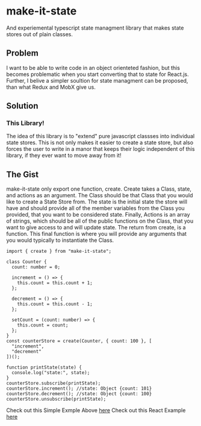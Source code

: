 # make-it-state
And experiemental typescript state managment library that makes state stores out of plain classes.

## Problem 
I want to be able to write code in an object orienteted fashion, but this becomes problematic when you start converting that to state for React.js.  Further, I belive a simpler soultion for state managment can be proposed, than what Redux and MobX give us.

## Solution
### This Library!
The idea of this library is to "extend" pure javascript classses into individual state stores.  This is not only makes it easier to create a state store, but also forces the user to write in a manor that keeps their logic independent of this library, if they ever want to move away from it!

## The Gist

make-it-state only export one function, create. Create takes a Class, state, and actions as an argument.  The Class should be that Class that you would like to create a State Store from.  The state is the initial state the store will have and should provide all of the member variables from the Class you provided, that you want to be considered state.  Finally, Actions is an array of strings, which should be all of the public functions on the Class, that you want to give access to and will update state.  The return from create, is a function.  This final function is where you will provide any arguments that you would typically to instantiate the Class.

```
import { create } from "make-it-state";

class Counter {
  count: number = 0;

  increment = () => {
    this.count = this.count + 1;
  };

  decrement = () => {
    this.count = this.count - 1;
  };

  setCount = (count: number) => {
    this.count = count;
  };
}
const counterStore = create(Counter, { count: 100 }, [
  "increment",
  "decrement"
])();

function printState(state) {
  console.log("state:", state);
}
counterStore.subscribe(printState);
counterStore.increment(); //state: Object {count: 101}
counterStore.decrement(); //state: Object {count: 100}
counterStore.unsubscribe(printState);
```
Check out this Simple Exmple Above [here](https://codesandbox.io/s/make-it-state-simple-example-ms2fi)
Check out this React Example [here](https://codesandbox.io/s/make--it-state-count-example-4tfed)

